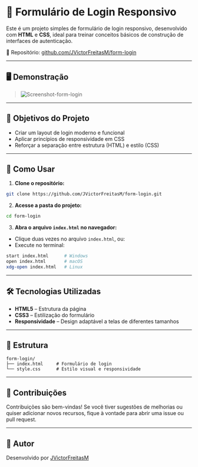 # 🔐 Formulário de Login Responsivo

Este é um projeto simples de formulário de login responsivo, desenvolvido com **HTML** e **CSS**, ideal para treinar conceitos básicos de construção de interfaces de autenticação.

📁 Repositório: [github.com/JVictorFreitasM/form-login](https://github.com/JVictorFreitasM/form-login)

---

## 🖥️ Demonstração

>   ![Screenshot-form-login](https://github.com/user-attachments/assets/9096abd6-5e5e-45ac-9444-7dfcec571e64)


---

## 📌 Objetivos do Projeto

- Criar um layout de login moderno e funcional
- Aplicar princípios de responsividade em CSS
- Reforçar a separação entre estrutura (HTML) e estilo (CSS)

---

## 🚀 Como Usar

1. **Clone o repositório:**

```bash
git clone https://github.com/JVictorFreitasM/form-login.git
```

2. **Acesse a pasta do projeto:**

```bash
cd form-login
```

3. **Abra o arquivo `index.html` no navegador:**

- Clique duas vezes no arquivo `index.html`, ou:
- Execute no terminal:

```bash
start index.html      # Windows
open index.html       # macOS
xdg-open index.html   # Linux
```

---

## 🛠 Tecnologias Utilizadas

- **HTML5** – Estrutura da página
- **CSS3** – Estilização do formulário
- **Responsividade** – Design adaptável a telas de diferentes tamanhos

---

## 📁 Estrutura

```
form-login/
├── index.html     # Formulário de login
└── style.css      # Estilo visual e responsividade
```

---

## 🤝 Contribuições

Contribuições são bem-vindas! Se você tiver sugestões de melhorias ou quiser adicionar novos recursos, fique à vontade para abrir uma issue ou pull request.

---

## 👤 Autor

Desenvolvido por [JVictorFreitasM](https://github.com/JVictorFreitasM)
